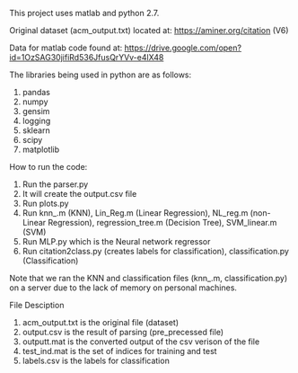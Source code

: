 This project uses matlab and python 2.7.

Original dataset (acm_output.txt) located at: https://aminer.org/citation  (V6)

Data for matlab code found at:
https://drive.google.com/open?id=1OzSAG30jifiRd536JfusQrYVv-e4lX48

The libraries being used in python are as follows:
1. pandas
2. numpy
3. gensim
4. logging
5. sklearn
6. scipy
7. matplotlib

How to run the code:
1) Run the parser.py
2) It will create the output.csv file
3) Run plots.py
4) Run knn_.m (KNN), Lin_Reg.m (Linear Regression), NL_reg.m (non-Linear Regression), regression_tree.m (Decision Tree), SVM_linear.m (SVM)
5) Run MLP.py which is the Neural network regressor
6) Run citation2class.py (creates labels for classification), classification.py (Classification)

Note that we ran the KNN and classification files (knn_.m, classification.py) on a server due to the lack of memory on personal machines.

File Desciption
1) acm_output.txt is the original file (dataset)
2) output.csv is the result of parsing (pre_precessed file)
3) outputt.mat is the converted output of the csv verison of the file
4) test_ind.mat is the set of indices for training and test
5) labels.csv is the labels for classification
